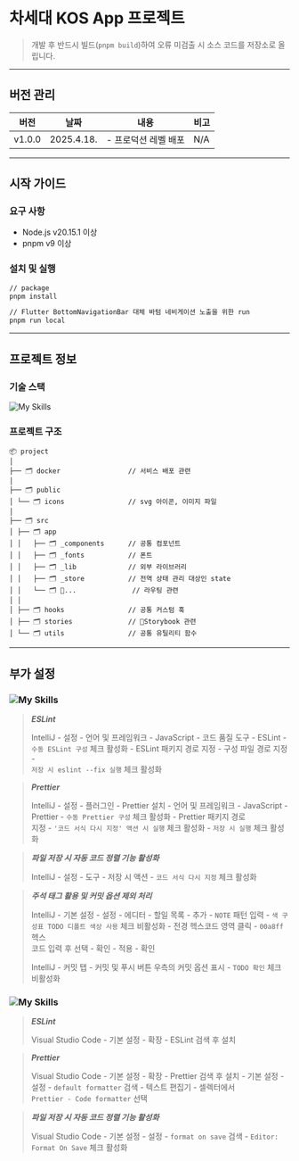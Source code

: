 # 차세대 KOS App 프로젝트

> 개발 후 반드시 빌드(`pnpm build`)하여 오류 미검출 시 소스 코드를 저장소로 올립니다.
***
## 버전 관리

| 버전     | 날짜         | 내용                              | 비고  |
|--------|------------|---------------------------------|-----|
| v1.0.0 | 2025.4.18. | - 프로덕션 레벨 배포                    | N/A |
***
## 시작 가이드

### 요구 사항

- Node.js v20.15.1 이상
- pnpm v9 이상

### 설치 및 실행

```bash  
// package
pnpm install

// Flutter BottomNavigationBar 대체 바텀 네비게이션 노출을 위한 run
pnpm run local
```  

***  

## 프로젝트 정보

### 기술 스택

![My Skills](https://skillicons.dev/icons?i=react,nextjs,tailwind,js,ts,pnpm,docker)

### 프로젝트 구조

```  
📦 project
│
├── 🗂️ docker                 // 서비스 배포 관련
│
├── 🗂️ public
│ └── 🗂️ icons                // svg 아이콘, 이미지 파일
│
├── 🗂️ src
│ ├── 🗂️ app                  
│ │   ├── 🗂️ _components      // 공통 컴포넌트
│ │   ├── 🗂️ _fonts           // 폰트
│ │   ├── 🗂️ _lib             // 외부 라이브러리
│ │   ├── 🗂️ _store           // 전역 상태 관리 대상인 state
│ │   └── 🗂️ ...              // 라우팅 관련
│ │
│ ├── 🗂️ hooks                // 공통 커스텀 훅
│ ├── 🗂️ stories              // Storybook 관련
│ └── 🗂️ utils                // 공통 유틸리티 함수
```  

***  

## 부가 설정

### ![My Skills](https://skillicons.dev/icons?i=idea)

> ***ESLint***
>
> IntelliJ - 설정 - 언어 및 프레임워크 - JavaScript - 코드 품질 도구 - ESLint - `수동 ESLint 구성` 체크 활성화 - ESLint 패키지 경로 지정 - 구성 파일 경로
> 지정 -  
`저장 시 eslint --fix 실행` 체크 활성화

> ***Prettier***
>
> IntelliJ - 설정 - 플러그인 - Prettier 설치 - 언어 및 프레임워크 - JavaScript - Prettier - `수동 Prettier 구성` 체크 활성화 - Prettier 패키지 경로  
> 지정 - `'코드 서식 다시 지정' 액션 시 실행` 체크 활성화 - `저장 시 실행` 체크 활성화

> ***파일 저장 시 자동 코드 정렬 기능 활성화***
>
> IntelliJ - 설정 - 도구 - 저장 시 액션 - `코드 서식 다시 지정` 체크 활성화

> ***주석 태그 활용 및 커밋 옵션 제외 처리***
>
> IntelliJ - 기본 설정 - 설정 - 에디터 - 할일 목록 - 추가 - `NOTE` 패턴 입력 - `색 구성표 TODO 디폴트 색상 사용` 체크 비활성화 - 전경 헥스코드 영역 클릭 - `00a8ff`
> 헥스  
> 코드 입력 후 선택 - 확인 - 적용 - 확인
>
> IntelliJ - 커밋 탭 - 커밋 및 푸시 버튼 우측의 커밋 옵션 표시 - `TODO 확인` 체크 비활성화

### ![My Skills](https://skillicons.dev/icons?i=vscode)

> ***ESLint***
>
> Visual Studio Code - 기본 설정 - 확장 - ESLint 검색 후 설치

> ***Prettier***
>
> Visual Studio Code - 기본 설정 - 확장 - Prettier 검색 후 설치 - 기본 설정 - 설정 - `default formatter` 검색 - 텍스트 편집기 - 셀렉터에서  
`Prettier - Code formatter` 선택

> ***파일 저장 시 자동 코드 정렬 기능 활성화***
>
> Visual Studio Code - 기본 설정 - 설정 - `format on save` 검색 - `Editor: Format On Save` 체크 활성화  